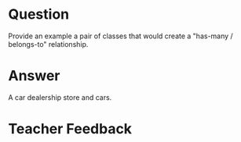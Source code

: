 # Question

Provide an example a pair of classes that would create a "has-many / belongs-to" relationship.

# Answer
A car dealership store and cars.    

# Teacher Feedback